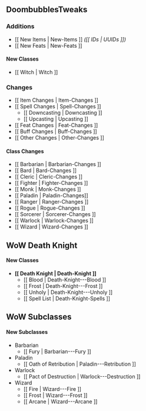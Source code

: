 ## DoombubblesTweaks

### Additions

- [[ New Items | New-Items ]] *([[ IDs | UUIDs ]])*
- [[ New Feats | New-Feats ]]

#### New Classes

- [[ Witch | Witch ]]

### Changes

- [[ Item Changes | Item-Changes ]]
- [[ Spell Changes | Spell-Changes ]]
  - [[ Downcasting | Downcasting ]]
  - [[ Upcasting | Upcasting ]]
- [[ Feat Changes | Feat-Changes ]]
- [[ Buff Changes | Buff-Changes ]]
- [[ Other Changes | Other-Changes ]]

#### Class Changes

- [[ Barbarian | Barbarian-Changes ]]
- [[ Bard | Bard-Changes ]]
- [[ Cleric | Cleric-Changes ]]
- [[ Fighter | Fighter-Changes ]]
- [[ Monk | Monk-Changes ]]
- [[ Paladin | Paladin-Changes]]
- [[ Ranger | Ranger-Changes ]]
- [[ Rogue | Rogue-Changes ]]
- [[ Sorcerer | Sorcerer-Changes ]]
- [[ Warlock | Warlock-Changes ]]
- [[ Wizard | Wizard-Changes ]]

## WoW Death Knight

#### New Classes

- **[[ Death Knight | Death-Knight ]]**
  - [[ Blood | Death-Knight---Blood ]]
  - [[ Frost | Death-Knight---Frost ]]
  - [[ Unholy | Death-Knight---Unholy ]]
  - [[ Spell List | Death-Knight-Spells ]]

## WoW Subclasses

#### New Subclasses

- Barbarian
  - [[ Fury | Barbarian---Fury ]]
- Paladin
  - [[ Oath of Retribution | Paladin---Retribution ]]
- Warlock
  - [[ Pact of Destruction | Warlock---Destruction ]]
- Wizard
  - [[ Fire | Wizard---Fire ]]
  - [[ Frost | Wizard---Frost ]]
  - [[ Arcane | Wizard---Arcane ]]